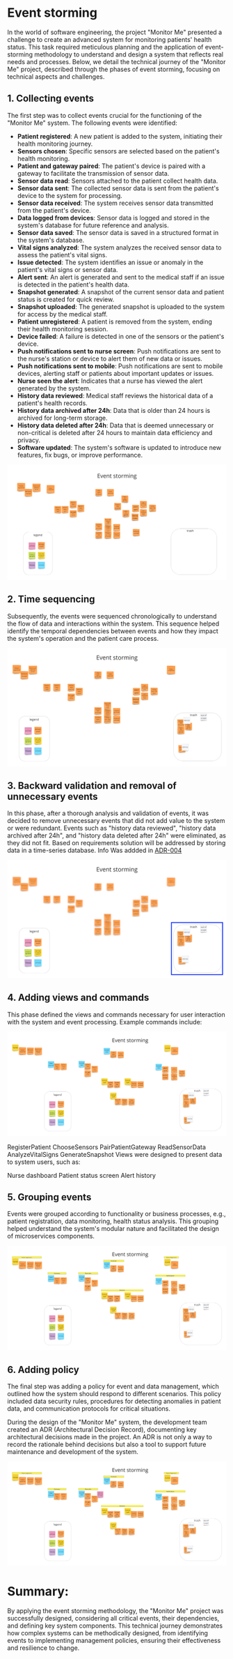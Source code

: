 # Event storming
In the world of software engineering, the project "Monitor Me" presented a challenge to create an advanced system for monitoring patients' health status. This task required meticulous planning and the application of event-storming methodology to understand and design a system that reflects real needs and processes. Below, we detail the technical journey of the "Monitor Me" project, described through the phases of event storming, focusing on technical aspects and challenges.

## 1. Collecting events
The first step was to collect events crucial for the functioning of the "Monitor Me" system. The following events were identified:

- **Patient registered**: A new patient is added to the system, initiating their health monitoring journey.
- **Sensors chosen**: Specific sensors are selected based on the patient's health monitoring.
- **Patient and gateway paired**: The patient's device is paired with a gateway to facilitate the transmission of sensor data.
- **Sensor data read**: Sensors attached to the patient collect health data.
- **Sensor data sent**: The collected sensor data is sent from the patient's device to the system for processing.
- **Sensor data received**: The system receives sensor data transmitted from the patient's device.
- **Data logged from devices**: Sensor data is logged and stored in the system's database for future reference and analysis.
- **Sensor data saved**: The sensor data is saved in a structured format in the system's database.
- **Vital signs analyzed**: The system analyzes the received sensor data to assess the patient's vital signs.
- **Issue detected**: The system identifies an issue or anomaly in the patient's vital signs or sensor data.
- **Alert sent**: An alert is generated and sent to the medical staff if an issue is detected in the patient's health data.
- **Snapshot generated**: A snapshot of the current sensor data and patient status is created for quick review.
- **Snapshot uploaded**: The generated snapshot is uploaded to the system for access by the medical staff.
- **Patient unregistered**: A patient is removed from the system, ending their health monitoring session.
- **Device failed**: A failure is detected in one of the sensors or the patient's device.
- **Push notifications sent to nurse screen**: Push notifications are sent to the nurse's station or device to alert them of new data or issues.
- **Push notifications sent to mobile**: Push notifications are sent to mobile devices, alerting staff or patients about important updates or issues.
- **Nurse seen the alert**: Indicates that a nurse has viewed the alert generated by the system.
- **History data reviewed**: Medical staff reviews the historical data of a patient's health records.
- **History data archived after 24h**: Data that is older than 24 hours is archived for long-term storage.
- **History data deleted after 24h**: Data that is deemed unnecessary or non-critical is deleted after 24 hours to maintain data efficiency and privacy.
- **Software updated**: The system's software is updated to introduce new features, fix bugs, or improve performance.


<img src="1.png" />

## 2. Time sequencing
Subsequently, the events were sequenced chronologically to understand the flow of data and interactions within the system. This sequence helped identify the temporal dependencies between events and how they impact the system's operation and the patient care process.

<img src="2.png" />

## 3. Backward validation and removal of unnecessary events
In this phase, after a thorough analysis and validation of events, it was decided to remove unnecessary events that did not add value to the system or were redundant. Events such as "history data reviewed", "history data archived after 24h", and "history data deleted after 24h" were eliminated, as they did not fit. Based on requirements solution will be addressed by storing data in a time-series database. Info Was addded in [ADR-004](/ADR/ADR-004-data-retention-policy.md)

<img src="3.png" />

## 4. Adding views and commands
This phase defined the views and commands necessary for user interaction with the system and event processing. Example commands include:

<img src="4.png" />

RegisterPatient
ChooseSensors
PairPatientGateway
ReadSensorData
AnalyzeVitalSigns
GenerateSnapshot
Views were designed to present data to system users, such as:

Nurse dashboard
Patient status screen
Alert history

## 5. Grouping events
Events were grouped according to functionality or business processes, e.g., patient registration, data monitoring, health status analysis. This grouping helped understand the system's modular nature and facilitated the design of microservices components.

<img src="5.png" />

## 6. Adding policy
The final step was adding a policy for event and data management, which outlined how the system should respond to different scenarios. This policy included data security rules, procedures for detecting anomalies in patient data, and communication protocols for critical situations.

During the design of the "Monitor Me" system, the development team created an ADR (Architectural Decision Record), documenting key architectural decisions made in the project. An ADR is not only a way to record the rationale behind decisions but also a tool to support future maintenance and development of the system.

<img src="6.png" />

# Summary:
By applying the event storming methodology, the "Monitor Me" project was successfully designed, considering all critical events, their dependencies, and defining key system components. This technical journey demonstrates how complex systems can be methodically designed, from identifying events to implementing management policies, ensuring their effectiveness and resilience to change.
